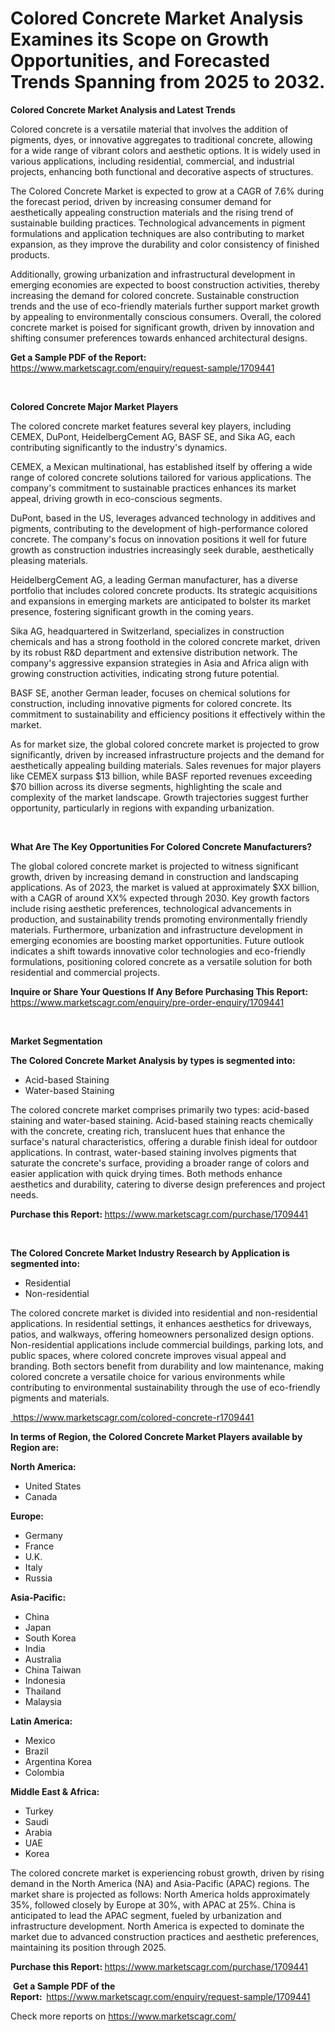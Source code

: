 <p><h1>Colored Concrete Market Analysis Examines its Scope on Growth Opportunities, and Forecasted Trends Spanning from 2025 to 2032.</h1></p><p><strong>Colored Concrete Market Analysis and Latest Trends</strong></p>
<p><p>Colored concrete is a versatile material that involves the addition of pigments, dyes, or innovative aggregates to traditional concrete, allowing for a wide range of vibrant colors and aesthetic options. It is widely used in various applications, including residential, commercial, and industrial projects, enhancing both functional and decorative aspects of structures.</p><p>The Colored Concrete Market is expected to grow at a CAGR of 7.6% during the forecast period, driven by increasing consumer demand for aesthetically appealing construction materials and the rising trend of sustainable building practices. Technological advancements in pigment formulations and application techniques are also contributing to market expansion, as they improve the durability and color consistency of finished products. </p><p>Additionally, growing urbanization and infrastructural development in emerging economies are expected to boost construction activities, thereby increasing the demand for colored concrete. Sustainable construction trends and the use of eco-friendly materials further support market growth by appealing to environmentally conscious consumers. Overall, the colored concrete market is poised for significant growth, driven by innovation and shifting consumer preferences towards enhanced architectural designs.</p></p>
<p><strong>Get a Sample PDF of the Report:&nbsp;</strong> <a href="https://www.marketscagr.com/enquiry/request-sample/1709441?utm_campaign=1920&utm_medium=2&utm_source=Github&utm_content=ia&utm_term=10012025&utm_id=colored-concrete">https://www.marketscagr.com/enquiry/request-sample/1709441</a></p>
<p>&nbsp;</p>
<p><strong>Colored Concrete Major Market Players</strong></p>
<p><p>The colored concrete market features several key players, including CEMEX, DuPont, HeidelbergCement AG, BASF SE, and Sika AG, each contributing significantly to the industry's dynamics. </p><p>CEMEX, a Mexican multinational, has established itself by offering a wide range of colored concrete solutions tailored for various applications. The company's commitment to sustainable practices enhances its market appeal, driving growth in eco-conscious segments. </p><p>DuPont, based in the US, leverages advanced technology in additives and pigments, contributing to the development of high-performance colored concrete. The company's focus on innovation positions it well for future growth as construction industries increasingly seek durable, aesthetically pleasing materials.</p><p>HeidelbergCement AG, a leading German manufacturer, has a diverse portfolio that includes colored concrete products. Its strategic acquisitions and expansions in emerging markets are anticipated to bolster its market presence, fostering significant growth in the coming years.</p><p>Sika AG, headquartered in Switzerland, specializes in construction chemicals and has a strong foothold in the colored concrete market, driven by its robust R&D department and extensive distribution network. The company's aggressive expansion strategies in Asia and Africa align with growing construction activities, indicating strong future potential.</p><p>BASF SE, another German leader, focuses on chemical solutions for construction, including innovative pigments for colored concrete. Its commitment to sustainability and efficiency positions it effectively within the market.</p><p>As for market size, the global colored concrete market is projected to grow significantly, driven by increased infrastructure projects and the demand for aesthetically appealing building materials. Sales revenues for major players like CEMEX surpass $13 billion, while BASF reported revenues exceeding $70 billion across its diverse segments, highlighting the scale and complexity of the market landscape. Growth trajectories suggest further opportunity, particularly in regions with expanding urbanization.</p></p>
<p>&nbsp;</p>
<p><strong>What Are The Key Opportunities For Colored Concrete Manufacturers?</strong></p>
<p><p>The global colored concrete market is projected to witness significant growth, driven by increasing demand in construction and landscaping applications. As of 2023, the market is valued at approximately $XX billion, with a CAGR of around XX% expected through 2030. Key growth factors include rising aesthetic preferences, technological advancements in production, and sustainability trends promoting environmentally friendly materials. Furthermore, urbanization and infrastructure development in emerging economies are boosting market opportunities. Future outlook indicates a shift towards innovative color technologies and eco-friendly formulations, positioning colored concrete as a versatile solution for both residential and commercial projects.</p></p>
<p><strong>Inquire or Share Your Questions If Any Before Purchasing This Report:</strong> <a href="https://www.marketscagr.com/enquiry/pre-order-enquiry/1709441?utm_campaign=1920&utm_medium=2&utm_source=Github&utm_content=ia&utm_term=10012025&utm_id=colored-concrete">https://www.marketscagr.com/enquiry/pre-order-enquiry/1709441</a></p>
<p>&nbsp;</p>
<p><strong>Market Segmentation</strong></p>
<p><strong>The Colored Concrete Market Analysis by types is segmented into:</strong></p>
<p><ul><li>Acid-based Staining</li><li>Water-based Staining</li></ul></p>
<p><p>The colored concrete market comprises primarily two types: acid-based staining and water-based staining. Acid-based staining reacts chemically with the concrete, creating rich, translucent hues that enhance the surface's natural characteristics, offering a durable finish ideal for outdoor applications. In contrast, water-based staining involves pigments that saturate the concrete's surface, providing a broader range of colors and easier application with quick drying times. Both methods enhance aesthetics and durability, catering to diverse design preferences and project needs.</p></p>
<p><strong>Purchase this Report:&nbsp;</strong><a href="https://www.marketscagr.com/purchase/1709441?utm_campaign=1920&utm_medium=2&utm_source=Github&utm_content=ia&utm_term=10012025&utm_id=colored-concrete">https://www.marketscagr.com/purchase/1709441</a></p>
<p>&nbsp;</p>
<p><strong>The Colored Concrete Market Industry Research by Application is segmented into:</strong></p>
<p><ul><li>Residential</li><li>Non-residential</li></ul></p>
<p><p>The colored concrete market is divided into residential and non-residential applications. In residential settings, it enhances aesthetics for driveways, patios, and walkways, offering homeowners personalized design options. Non-residential applications include commercial buildings, parking lots, and public spaces, where colored concrete improves visual appeal and branding. Both sectors benefit from durability and low maintenance, making colored concrete a versatile choice for various environments while contributing to environmental sustainability through the use of eco-friendly pigments and materials.</p></p>
<p><a href="https://www.marketscagr.com/colored-concrete-r1709441?utm_campaign=1920&utm_medium=2&utm_source=Github&utm_content=ia&utm_term=10012025&utm_id=colored-concrete">&nbsp;https://www.marketscagr.com/colored-concrete-r1709441</a></p>
<p><strong>In terms of Region, the Colored Concrete Market Players available by Region are:</strong></p>
<p>
    <p> <strong> North America: </strong>
        <ul>
            <li>United States</li>
            <li>Canada</li>
        </ul>
        </p> 
    <p> <strong> Europe: </strong>
        <ul>
            <li>Germany</li>
            <li>France</li>
            <li>U.K.</li>
            <li>Italy</li>
            <li>Russia</li>
        </ul>
        </p> 
    <p> <strong> Asia-Pacific: </strong>
        <ul>
            <li>China</li>
            <li>Japan</li>
            <li>South Korea</li>
            <li>India</li>
            <li>Australia</li>
            <li>China Taiwan</li>
            <li>Indonesia</li>
            <li>Thailand</li>
            <li>Malaysia</li>
        </ul>
        </p> 
    <p> <strong> Latin America: </strong>
        <ul>
            <li>Mexico</li>
            <li>Brazil</li>
            <li>Argentina Korea</li>
            <li>Colombia</li>
        </ul>
        </p> 
    <p> <strong> Middle East & Africa: </strong>
        <ul>
            <li>Turkey</li>
            <li>Saudi</li>
            <li>Arabia</li>
            <li>UAE</li>
            <li>Korea</li>
        </ul>
    </p>
    </p>
<p><p>The colored concrete market is experiencing robust growth, driven by rising demand in the North America (NA) and Asia-Pacific (APAC) regions. The market share is projected as follows: North America holds approximately 35%, followed closely by Europe at 30%, with APAC at 25%. China is anticipated to lead the APAC segment, fueled by urbanization and infrastructure development. North America is expected to dominate the market due to advanced construction practices and aesthetic preferences, maintaining its position through 2025.</p></p>
<p><strong>Purchase this Report: </strong><a href="https://www.marketscagr.com/purchase/1709441?utm_campaign=1920&utm_medium=2&utm_source=Github&utm_content=ia&utm_term=10012025&utm_id=colored-concrete">https://www.marketscagr.com/purchase/1709441</a></p>
<p>&nbsp;<strong>Get a Sample PDF of the Report:&nbsp;&nbsp;</strong><a href="https://www.marketscagr.com/enquiry/request-sample/1709441?utm_campaign=1920&utm_medium=2&utm_source=Github&utm_content=ia&utm_term=10012025&utm_id=colored-concrete">https://www.marketscagr.com/enquiry/request-sample/1709441</a></p>
<p><strong></strong></p>
<p>Check more reports on <a href="https://www.marketscagr.com/?utm_campaign=1920&utm_medium=2&utm_source=Github&utm_content=ia&utm_term=10012025&utm_id=colored-concrete">https://www.marketscagr.com/</a></p>